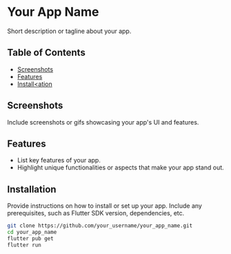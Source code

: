 # Your App Name

Short description or tagline about your app.

## Table of Contents
- [Screenshots](#screenshots)
- [Features](#features)
- [Install<ation](#installation)

## Screenshots
Include screenshots or gifs showcasing your app's UI and features.

## Features
- List key features of your app.
- Highlight unique functionalities or aspects that make your app stand out.

## Installation
Provide instructions on how to install or set up your app. Include any prerequisites, such as Flutter SDK version, dependencies, etc.

```bash
git clone https://github.com/your_username/your_app_name.git
cd your_app_name
flutter pub get
flutter run
